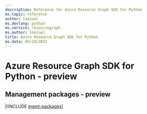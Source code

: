 ```yaml
---
description: Reference for Azure Resource Graph SDK for Python
ms.topic: reference
author: lmazuel
ms.devlang: python
ms.service: resourcegraph
ms.author: lmazuel
title: Azure Resource Graph SDK for Python
ms.data: 09/14/2022
---
```

# Azure Resource Graph SDK for Python - preview

## Management packages - preview
[!INCLUDE [mgmt-packages](resource-graph-mgmt-index.md)]